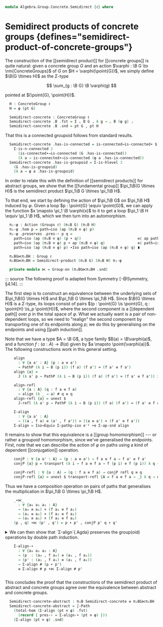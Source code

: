 <!--
```agda
open import Algebra.Group.Semidirect
open import Algebra.Group.Cat.Base
open import Algebra.Group.Concrete
open import Algebra.Group.Action
open import Algebra.Prelude
open import Algebra.Group

open import Homotopy.Connectedness

open ConcreteGroup
open is-group-hom
open Groups
```
-->

```agda
module Algebra.Group.Concrete.Semidirect {ℓ} where
```

# Semidirect products of concrete groups {defines="semidirect-product-of-concrete-groups"}

The construction of the [[semidirect product]] for [[concrete groups]]
is quite natural: given a concrete group $G$ and an action $\varphi :
\B G \to \rm{ConcreteGroups}$ of $G$ on $H = \varphi(\point{G})$, we
simply define $\B(G \ltimes H)$ as the $\Sigma$-type

$$
\sum_{g : \B G} \B \varphi(g)
$$

pointed at $(\point{G}, \point{H})$.

<!--
```agda
module _ (G : ConcreteGroup ℓ) (φ : ⌞ B G ⌟ → ConcreteGroup ℓ) where
```
-->

```agda
  H : ConcreteGroup ℓ
  H = φ (pt G)

  Semidirect-concrete : ConcreteGroup ℓ
  Semidirect-concrete .B .fst = Σ ⌞ B G ⌟ λ g → ⌞ B (φ g) ⌟
  Semidirect-concrete .B .snd = pt G , pt H
```

That this is a connected groupoid follows from standard results.

```agda
  Semidirect-concrete .has-is-connected = is-connected→is-connected∙ $
    Σ-is-n-connected 2
      (is-connected∙→is-connected (G .has-is-connected))
      (λ a → is-connected∙→is-connected (φ a .has-is-connected))
  Semidirect-concrete .has-is-groupoid = Σ-is-hlevel 3
    (G .has-is-groupoid)
    (λ a → φ a .has-is-groupoid)
```

In order to relate this with the definition of [[semidirect products]]
for abstract groups, we show that the [[fundamental group]]
$\pi_1\B(G \ltimes H)$ is the semidirect product $\pi_1\B G \ltimes
\pi_1\B H$.

To that end, we start by defining the action of $\pi_1\B G$ on
$\pi_1\B H$ induced by $\varphi$.
Given a loop $p : \point{G} \equiv \point{G}$, we can apply the function
$x \mapsto \pi_1 \B \varphi(x)$ to it to get a loop $\pi_1 \B H \equiv
\pi_1 \B H$, which we then turn into an automorphism.

<!--
NOTE(annoying): these are *right* actions, because both π₁ and Aut use
the diagrammatic order; if they both used the classical order, we'd
get left actions and we'd have to use left semidirect products; if
they used different orders, the definition of `π₁-φ` would have to
involve a `sym` to align them up.
-->

```agda
  π₁-φ : Action (Groups ℓ) (π₁B G) (π₁B H)
  π₁-φ .hom p = path→iso (ap (π₁B ⊙ φ) p)
  π₁-φ .preserves .pres-⋆ p q =
    path→iso (ap (π₁B ⊙ φ) (p ∙ q))                          ≡⟨ ap path→iso (ap-∙ (π₁B ⊙ φ) p q) ⟩
    path→iso (ap (π₁B ⊙ φ) p ∙ ap (π₁B ⊙ φ) q)               ≡⟨ path→iso-∙ (Groups ℓ) _ _ ⟩
    path→iso (ap (π₁B ⊙ φ) p) ∙Iso path→iso (ap (π₁B ⊙ φ) q) ∎

  π₁BG⋉π₁BH : Group ℓ
  π₁BG⋉π₁BH = Semidirect-product (π₁B G) (π₁B H) π₁-φ

  private module ⋉ = Group-on (π₁BG⋉π₁BH .snd)
```

::: source
The following proof is adapted from Symmetry [-@Symmetry, §4.14].
:::

The first step is to construct an equivalence between the underlying
sets of $\pi_1\B(G \ltimes H)$ and $\pi_1\B G \ltimes \pi_1\B H$.
Since $\B(G \ltimes H)$ is a $\Sigma$-type, its loops consist of pairs
$(p : \point{G} \is \point{G}, q : \point{H} \is_p \point{H})$, where
the second component is a [[dependent path]] over $p$ in the total space
of $\varphi$. What we actually want is a pair of non-dependent loops,
so we need to "realign" the second component by transporting one of
its endpoints along $p$; we do this by generalising on the endpoints
and using [[path induction]].

Note that we have a type $A = \B G$, a type family $B(a) = \B\varphi(a)$,
and a function $f : (a : A) \to B(a)$ given by $a \mapsto \point{\varphi(a)}$.
The following constructions work in this general setting.

<!--
```agda
  module _ {ℓ ℓ'} {A : Type ℓ} {B : A → Type ℓ'} (f : (a : A) → B a) where
```
-->

```agda
    align
      : ∀ {a a' : A} (p : a ≡ a')
      → PathP (λ i → B (p i)) (f a) (f a') ≃ (f a' ≡ f a')
    align {a} =
      J (λ a' p → PathP (λ i → B (p i)) (f a) (f a') ≃ (f a' ≡ f a')) id≃

    align-refl
      : ∀ {a : A} (q : f a ≡ f a)
      → align (λ _ → a) # q ≡ q
    align-refl {a} = unext $
      J-refl (λ a' p → PathP (λ i → B (p i)) (f a) (f a') ≃ (f a' ≡ f a')) id≃

    Σ-align
      : ∀ {a a' : A}
      → ((a , f a) ≡ (a' , f a')) ≃ ((a ≡ a') × (f a' ≡ f a'))
    Σ-align = Iso→Equiv Σ-pathp-iso e⁻¹ ∙e Σ-ap-snd align
```

It remains to show that this equivalence is a [[group homomorphism]]
--- or rather a group*oid* homomorphism, since we've generalised the
endpoints.
First, note that we can describe the action of $\varphi$ on paths using
a kind of dependent [[conjugation]] operation.

```agda
    conjP : ∀ {a a' : A} → (p : a ≡ a') → f a ≡ f a → f a' ≡ f a'
    conjP {a} p = transport (λ i → f a ≡ f a → f (p i) ≡ f (p i)) λ q → q

    conjP-refl : ∀ {a : A} → (q : f a ≡ f a) → conjP refl q ≡ q
    conjP-refl {a} = unext $ transport-refl {A = f a ≡ f a → _} λ q → q
```

Thus we have a composition operation on pairs of paths that generalises
the multiplication in $\pi_1\B G \ltimes \pi_1\B H$.

```agda
    _∙⋉_
      : ∀ {a₀ a₁ a₂ : A}
      → (a₀ ≡ a₁) × (f a₁ ≡ f a₁)
      → (a₁ ≡ a₂) × (f a₂ ≡ f a₂)
      → (a₀ ≡ a₂) × (f a₂ ≡ f a₂)
    (p , q) ∙⋉ (p' , q') = p ∙ p' , conjP p' q ∙ q'
```

<details>
<summary>
We can then show that `Σ-align`{.Agda} preserves the group(oid)
operations by double path induction.

```agda
    Σ-align-∙
      : ∀ {a₀ a₁ a₂ : A}
      → (p  : (a₀ , f a₀) ≡ (a₁ , f a₁))
      → (p' : (a₁ , f a₁) ≡ (a₂ , f a₂))
      → Σ-align # (p ∙ p')
      ≡ Σ-align # p ∙⋉ Σ-align # p'
```
</summary>

```agda
    Σ-align-∙ {a₀} {a₁} {a₂} p p' = J₂
      (λ a₀ a₂ p⁻¹ p' →
        ∀ (q : PathP (λ i → B (p⁻¹ (~ i))) (f a₀) (f a₁))
        → (q' : PathP (λ i → B (p' i)) (f a₁) (f a₂))
        → Σ-align # ((sym p⁻¹ ,ₚ q) ∙ (p' ,ₚ q'))
        ≡ Σ-align # (sym p⁻¹ ,ₚ q) ∙⋉ Σ-align # (p' ,ₚ q'))
      (λ q q' →
        Σ-align # ((refl ,ₚ q) ∙ (refl ,ₚ q'))                      ≡˘⟨ ap# Σ-align (ap-∙ (a₁ ,_) q q') ⟩
        Σ-align # (refl ,ₚ q ∙ q')                                  ≡⟨⟩
        refl        , align refl # (q ∙ q')                         ≡⟨ refl ,ₚ align-refl (q ∙ q') ⟩
        refl        , q ∙ q'                                        ≡˘⟨ refl ,ₚ ap₂ _∙_ (align-refl q) (align-refl q') ⟩
        refl        , align refl # q ∙ align refl # q'              ≡˘⟨ ∙-idl _ ,ₚ ap (_∙ align refl # q') (conjP-refl (align refl # q)) ⟩
        refl ∙ refl , conjP refl (align refl # q) ∙ align refl # q' ∎)
      (ap fst (sym p)) (ap fst p') (ap snd p) (ap snd p')
```
</details>

This concludes the proof that the constructions of the semidirect
product of abstract and concrete groups agree over the equivalence
between abstract and concrete groups.

```agda
  Semidirect-concrete-abstract : π₁B Semidirect-concrete ≡ π₁BG⋉π₁BH
  Semidirect-concrete-abstract = ∫-Path
    (total-hom (Σ-align (pt ⊙ φ) .fst)
      (record { pres-⋆ = Σ-align-∙ (pt ⊙ φ) }))
    (Σ-align (pt ⊙ φ) .snd)
```
